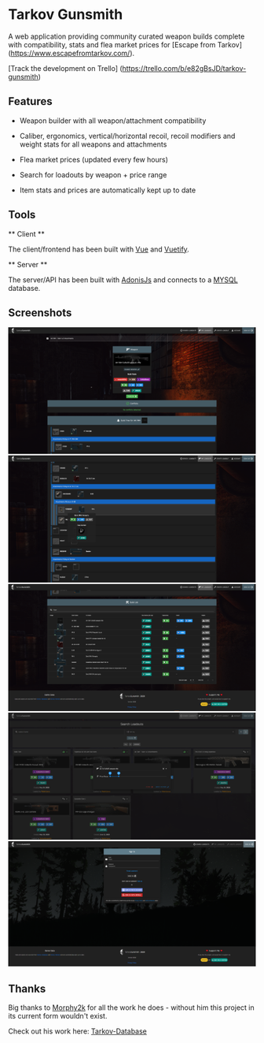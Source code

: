 # Tarkov Gunsmith 
A web application providing community curated weapon builds complete with compatibility, stats and flea market prices for [Escape from Tarkov] (https://www.escapefromtarkov.com/).

[Track the development on Trello] (https://trello.com/b/e82gBsJD/tarkov-gunsmith)

## Features
* Weapon builder with all weapon/attachment compatibility

* Caliber, ergonomics, vertical/horizontal recoil, recoil modifiers and weight stats for all weapons and attachments

* Flea market prices (updated every few hours)

* Search for loadouts by weapon + price range

* Item stats and prices are automatically kept up to date

## Tools
** Client **

The client/frontend has been built with [Vue](https://vuejs.org/) and [Vuetify](https://vuetifyjs.com/).

** Server **

The server/API has been built with [AdonisJs](https://adonisjs.com/) and connects to a [MYSQL](https://www.mysql.com/) database.

## Screenshots
![Weapon builder](/Screenshots/weapon-builder.PNG)
![Hover items for info](/Screenshots/hover-item.PNG)
![Components summary](/Screenshots/components-summary.PNG)
![Search for loadouts](/Screenshots/search-loadouts.PNG)
![Sign In (ft. Discord and Google auth)](/Screenshots/sign-in.PNG)

## Thanks

Big thanks to [Morphy2k](https://www.reddit.com/user/Morphy2k) for all the work he does - without him this project in its current form wouldn't exist. 

Check out his work here: [Tarkov-Database](https://tarkov-database.com/)
